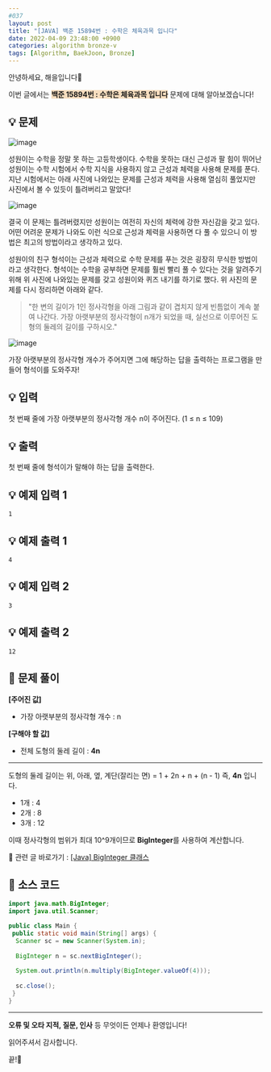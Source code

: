 ```yaml
---
#037
layout: post
title: "[JAVA] 백준 15894번 : 수학은 체육과목 입니다"
date: 2022-04-09 23:48:00 +0900
categories: algorithm bronze-v
tags: [Algorithm, BaekJoon, Bronze]
---
```


안녕하세요, 해을입니다🦖

이번 글에서는 <span style="background-color:#f7ddbe">**백준 15894번 : 수학은 체육과목 입니다**</span> 문제에 대해 알아보겠습니다!

## 💡 문제

![image](https://user-images.githubusercontent.com/39720852/164040434-f4301b33-a77c-4a20-afb4-bafd23479201.png)

성원이는 수학을 정말 못 하는 고등학생이다. 수학을 못하는 대신 근성과 팔 힘이 뛰어난 성원이는 수학 시험에서 수학 지식을 사용하지 않고 근성과 체력을 사용해 문제를 푼다. 지난 시험에서는 아래 사진에 나와있는 문제를 근성과 체력을 사용해 열심히 풀었지만 사진에서 볼 수 있듯이 틀려버리고 말았다!

![image](https://user-images.githubusercontent.com/39720852/164040509-eea64507-cdb6-4301-a029-3dc118771930.png)

결국 이 문제는 틀려버렸지만 성원이는 여전히 자신의 체력에 강한 자신감을 갖고 있다. 어떤 어려운 문제가 나와도 이런 식으로 근성과 체력을 사용하면 다 풀 수 있으니 이 방법은 최고의 방법이라고 생각하고 있다.

성원이의 친구 형석이는 근성과 체력으로 수학 문제를 푸는 것은 굉장히 무식한 방법이라고 생각한다. 형석이는 수학을 공부하면 문제를 훨씬 빨리 풀 수 있다는 것을 알려주기 위해 위 사진에 나와있는 문제를 갖고 성원이와 퀴즈 내기를 하기로 했다. 위 사진의 문제를 다시 정리하면 아래와 같다.

> "한 변의 길이가 1인 정사각형을 아래 그림과 같이 겹치지 않게 빈틈없이 계속 붙여 나간다. 가장 아랫부분의 정사각형이 n개가 되었을 때, 실선으로 이루어진 도형의 둘레의 길이를 구하시오."

![image](https://user-images.githubusercontent.com/39720852/164040622-7030ee20-398d-4bc4-986c-124c1094a777.png)

가장 아랫부분의 정사각형 개수가 주어지면 그에 해당하는 답을 출력하는 프로그램을 만들어 형석이를 도와주자!

## 💡 입력

첫 번째 줄에 가장 아랫부분의 정사각형 개수 n이 주어진다. (1 ≤ n ≤ 109)

## 💡 출력

첫 번째 줄에 형석이가 말해야 하는 답을 출력한다.

## 💡 예제 입력 1

```
1
```

## 💡 예제 출력 1

```
4
```

## 💡 예제 입력 2

```
3
```

## 💡 예제 출력 2

```
12
```

## 🚩 문제 풀이

**[주어진 값]**

* 가장 아랫부분의 정사각형 개수 : n

**[구해야 할 값]**

* 전체 도형의 둘레 길이 : **4n**

---

도형의 둘레 길이는 위, 아래, 옆, 계단(잘리는 면) = 1 + 2n + n + (n - 1) 즉, **4n** 입니다.

* 1개 : 4
* 2개 : 8
* 3개 : 12

이때 정사각형의 범위가 최대 10^9개이므로 **BigInteger**를 사용하여 계산합니다.

🔗 관련 글 바로가기 : [[Java] BigInteger 클래스](/blog/java/2022-04-02-java_biginteger/)

## 🚩 소스 코드

``` java
import java.math.BigInteger;
import java.util.Scanner;

public class Main {
 public static void main(String[] args) {  
  Scanner sc = new Scanner(System.in);
  
  BigInteger n = sc.nextBigInteger();
  
  System.out.println(n.multiply(BigInteger.valueOf(4)));
  
  sc.close();
 }
}
```

---

**오류 및 오타 지적, 질문, 인사** 등 무엇이든 언제나 환영입니다!

읽어주셔서 감사합니다.

끝!🦕
